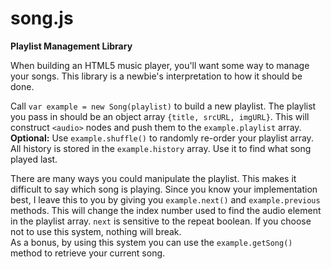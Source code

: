 # song.js
<strong>Playlist Management Library</strong>

<p>
  When building an HTML5 music player, you'll want some way to manage
  your songs.
  This library is a newbie's interpretation to how it should be done.
</p>

<p>
  Call <code>var example = new Song(playlist)</code> to build a new
  playlist. The playlist you pass in should be an object array
  <code>{title, srcURL, imgURL}</code>. This will construct
  <code>&lt;audio&gt;</code> nodes and push them to the
  <code>example.playlist</code> array.<br>
  <b>Optional:</b> Use <code>example.shuffle()</code> to randomly re-order your
  playlist array.<br>
  All history is stored in the <code>example.history</code> array. Use it to
  find what song played last.
</p>

<p>
  There are many ways you could manipulate the playlist. This makes it difficult
  to say which song is playing. Since you know your implementation best, I leave
  this to you by giving you <code>example.next()</code> and
  <code>example.previous</code> methods. This will change
  the index number used to find the audio element in the playlist array.
  <code>next</code> is
  sensitive to the repeat boolean. If you choose not to use this system, nothing
  will break.<br>
  As a bonus, by using this system you can use the
  <code>example.getSong()</code> method to retrieve your current song.
</p>